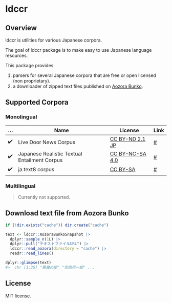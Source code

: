 
<!-- README.md is generated from README.Rmd. Please edit that file -->

# ldccr

<!-- badges: start -->
<!-- badges: end -->

## Overview

ldccr is utilities for various Japanese corpora.

The goal of ldccr package is to make easy to use Japanese language
resources.

This package provides:

1.  parsers for several Japanese corpora that are free or open licensed
    (non proprietary).
2.  a downloader of zipped text files published on [Aozora
    Bunko](https://www.aozora.gr.jp/).

## Supported Corpora

### Monolingual

| …                  | Name                                         | License                                                               | Link                                             |
|--------------------|----------------------------------------------|-----------------------------------------------------------------------|--------------------------------------------------|
| :heavy_check_mark: | Live Door News Corpus                        | [CC BY-ND 2.1 JP](http://creativecommons.org/licenses/by-nd/2.1/jp/)  | [\#](http://www.rondhuit.com/download.html#ldcc) |
| :heavy_check_mark: | Japanese Realistic Textual Entailment Corpus | [CC BY-NC-SA 4.0](https://creativecommons.org/licenses/by-nc-sa/4.0/) | [\#](https://github.com/megagonlabs/jrte-corpus) |
| :heavy_check_mark: | ja.text8 corpus                              | [CC BY-SA](https://creativecommons.org/licenses/by-sa/4.0/)           | [\#](https://github.com/Hironsan/ja.text8)       |

### Multilingual

> Currently not supported.

## Download text file from Aozora Bunko

``` r
if (!dir.exists("cache")) dir.create("cache")

text <- ldccr::AozoraBunkoSnapshot |>
  dplyr::sample_n(1L) |>
  dplyr::pull("テキストファイルURL") |>
  ldccr::read_aozora(directory = "cache") |>
  readr::read_lines()

dplyr::glimpse(text)
#>  chr [1:35] "悪魔の尾" "宮原晃一郎" ...
```

## License

MIT license.
